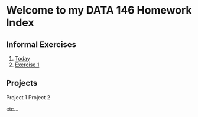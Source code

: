 # Welcome to my DATA 146 Homework Index

## Informal Exercises

1. [Today](https://www.google.com/)
2. [Exercise 1](https://github.com/rasachdev/data146/blob/main/exercise1.md)

## Projects

Project 1
Project 2

etc...

